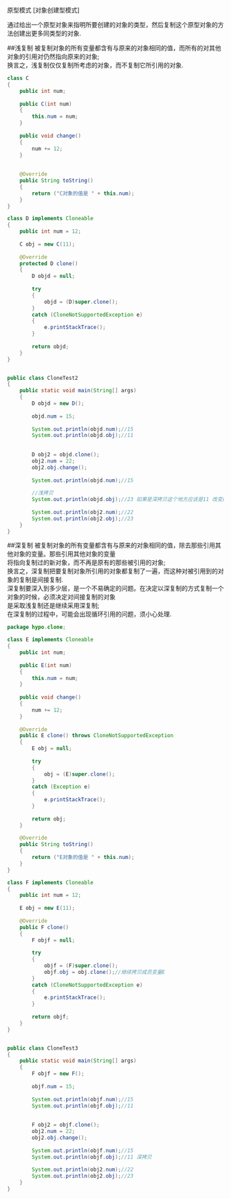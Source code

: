 原型模式	[对象创建型模式]

通过给出一个原型对象来指明所要创建的对象的类型，然后复制这个原型对象的方法创建出更多同类型的对象.<br>


##浅复制
	被复制对象的所有变量都含有与原来的对象相同的值，而所有的对其他对象的引用对仍然指向原来的对象;<br>
	换言之，浅复制仅仅复制所考虑的对象，而不复制它所引用的对象.<br>

```java
class C
{
	public int num;
	
	public C(int num)
	{
		this.num = num;
	}
	
	public void change()
	{
		num += 12;
	}
	
	
	@Override
	public String toString()
	{
		return ("C对象的值是 " + this.num);
	}
}

class D implements Cloneable
{
	public int num = 12;
	
	C obj = new C(11);
	
	@Override
	protected D clone() 
	{
		D objd = null;
		
		try
		{
			objd = (D)super.clone();
		}
		catch (CloneNotSupportedException e)
		{
			e.printStackTrace();
		}
		
		return objd;
	}
}


public class CloneTest2
{
	public static void main(String[] args)
	{
		D objd = new D();
		
		objd.num = 15;
		
		System.out.println(objd.num);//15
		System.out.println(objd.obj);//11
		
		
		D obj2 = objd.clone();
		obj2.num = 22;
		obj2.obj.change();
		
		System.out.println(objd.num);//15
		
		//浅拷贝
		System.out.println(objd.obj);//23 如果是深拷贝这个地方应该是11 改变的是obj2对象的成员变量obj;objd中的成员变量obj不应该改变
		
		System.out.println(obj2.num);//22
		System.out.println(obj2.obj);//23
	}
}

```

##深复制
	被复制对象的所有变量都含有与原来的对象相同的值，除去那些引用其他对象的变量。那些引用其他对象的变量<br>
	将指向复制过的新对象，而不再是原有的那些被引用的对象;<br>
	换言之，深复制把要复制对象所引用的对象都复制了一遍，而这种对被引用到的对象的复制是间接复制.<br>
	深复制要深入到多少层，是一个不易确定的问题。在决定以深复制的方式复制一个对象的时候，必须决定对间接复制的对象<br>
	是采取浅复制还是继续采用深复制;<br>
	在深复制的过程中，可能会出现循环引用的问题，须小心处理.<br>
```java
package hypo.clone;

class E implements Cloneable
{
	public int num;
	
	public E(int num)
	{
		this.num = num;
	}
	
	public void change()
	{
		num += 12;
	}
	
	@Override
	public E clone() throws CloneNotSupportedException
	{
		E obj = null;
		
		try
		{
			obj = (E)super.clone();
		}
		catch (Exception e)
		{
			e.printStackTrace();
		}
		
		return obj;
	}
	
	@Override
	public String toString()
	{
		return ("E对象的值是 " + this.num);
	}
}

class F implements Cloneable
{
	public int num = 12;
	
	E obj = new E(11);
	
	@Override
	public F clone() 
	{
		F objf = null;
		
		try
		{
			objf = (F)super.clone();
			objf.obj = obj.clone();//继续拷贝成员变量E
		}
		catch (CloneNotSupportedException e)
		{
			e.printStackTrace();
		}
		
		return objf;
	}
}


public class CloneTest3
{
	public static void main(String[] args)
	{
		F objf = new F();
		
		objf.num = 15;
		
		System.out.println(objf.num);//15
		System.out.println(objf.obj);//11
		
		
		F obj2 = objf.clone();
		obj2.num = 22;
		obj2.obj.change();
		
		System.out.println(objf.num);//15
		System.out.println(objf.obj);//11 深拷贝
		
		System.out.println(obj2.num);//22
		System.out.println(obj2.obj);//23
	}
}

```





